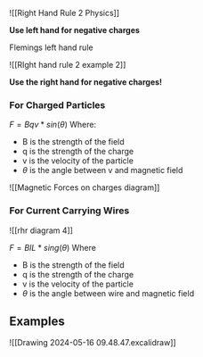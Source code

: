 ![[Right Hand Rule 2 Physics]]

**Use left hand for negative charges**


Flemings left hand rule

![[RIght hand rule 2 example 2]]


**Use the right hand for negative charges!**


### For Charged Particles
$F=Bqv*sin(\theta)$
Where:
- B is the strength of the field
- q is the strength of the charge
- v is the velocity of the particle
- $\theta$ is the angle between v and magnetic field

![[Magnetic Forces on charges diagram]]



### For Current Carrying Wires
![[rhr diagram 4]]

$F=BIL*sing(\theta)$
Where
- B is the strength of the field
- q is the strength of the charge
- v is the velocity of the particle
- $\theta$ is the angle between wire and magnetic field

## Examples

![[Drawing 2024-05-16 09.48.47.excalidraw]]
